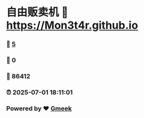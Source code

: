 # 自由贩卖机 :link: https://Mon3t4r.github.io 
### :page_facing_up: [5](https://Mon3t4r.github.io/tag.html) 
### :speech_balloon: 0 
### :hibiscus: 86412 
### :alarm_clock: 2025-07-01 18:11:01 
### Powered by :heart: [Gmeek](https://github.com/Meekdai/Gmeek)

